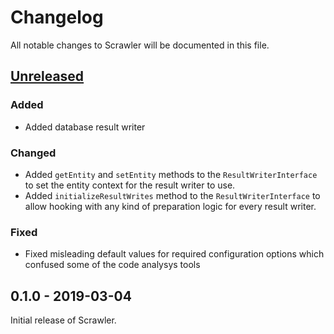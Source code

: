 # Changelog
All notable changes to Scrawler will be documented in this file.

## [Unreleased]
### Added
- Added database result writer

### Changed
- Added `getEntity` and `setEntity` methods to the `ResultWriterInterface` to
  set the entity context for the result writer to use.
- Added `initializeResultWrites` method to the `ResultWriterInterface` to allow
  hooking with any kind of preparation logic for every result writer.

### Fixed
- Fixed misleading default values for required configuration options which confused
  some of the code analysys tools

## 0.1.0 - 2019-03-04
Initial release of Scrawler.

[Unreleased]: https://github.com/Sobak/scrawler/compare/v0.1.0...develop
